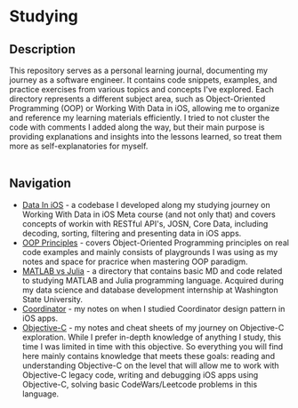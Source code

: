 # Studying

## Description
This repository serves as a personal learning journal, documenting my journey as a software engineer. It contains code snippets, examples, and practice exercises from various topics and concepts I've explored. Each directory represents a different subject area, such as Object-Oriented Programming (OOP) or Working With Data in iOS, allowing me to organize and reference my learning materials efficiently.
I tried to not cluster the code with comments I added along the way, but their main purpose is providing explanations and insights into the lessons learned, so treat them more as self-explanatories for myself.
<br><br>

## Navigation

* [Data In iOS](https://github.com/cyberbitrixx/Studying/tree/c4ac6c9502aecc614b72ce45f755cf7b080cb0c9/Data%20In%20iOS) - a codebase I developed along my studying journey on Working With Data in iOS Meta course (and not only that)  and covers concepts of workin with RESTful API's, JOSN, Core Data, including decoding, sorting, filtering and presenting data in iOS apps.
* [OOP Principles](https://github.com/cyberbitrixx/Studying/tree/995fe979a102adaf028b021092f5fa7142df9093/OOP%20Principles) - covers Object-Oriented Programming principles on real code examples and mainly consists of playgrounds I was using as my notes and space for pracrice when mastering OOP paradigm.
* [MATLAB vs Julia](https://github.com/cyberbitrixx/Studying/tree/d3cf6d50601ec156b8e7478552ab323d977338fd/MATLAB%20vs%20Julia) - a directory that contains basic MD and code related to studying MATLAB and Julia programming language. Acquired during my data science and database development internship at Washington State University.
* [Coordinator](https://github.com/cyberbitrixx/Studying/tree/4446fe80ca32d12883ce6b6d78a35dcc9cba17d2/Coordinator) - my notes on when I studied Coordinator design pattern in iOS apps.
* [Objective-C](https://github.com/cyberbitrixx/Studying/tree/main/Objective-C) - my notes and cheat sheets of my journey on Objective-C exploration. While I prefer in-depth knowledge of anything I study, this time I was limited in time with this objective. So everything you will find here mainly contains knowledge that meets these goals: reading and understanding Objective-C on the level that will allow me to work with Objective-C legacy code, writing and debugging iOS apps using Objective-C, solving basic CodeWars/Leetcode problems in this language.
<br><br>
